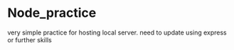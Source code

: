 # Node_practice

very simple practice for hosting local server.
need to update using express or further skills